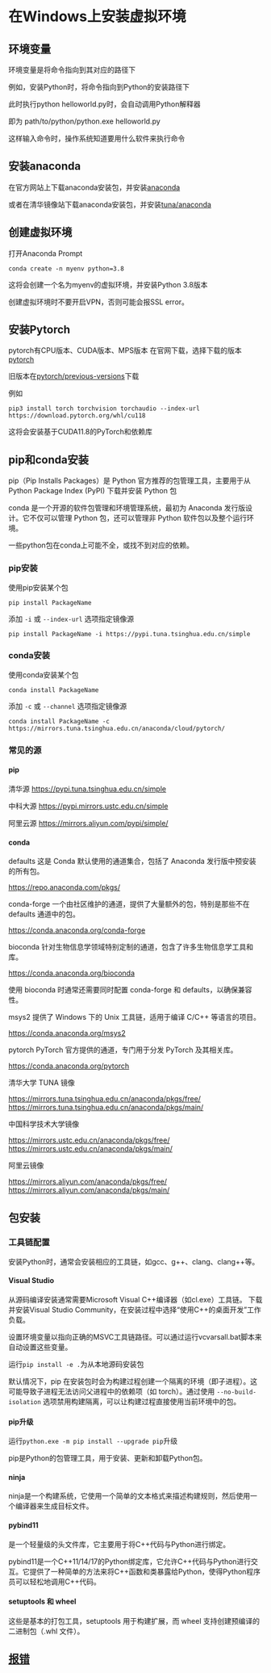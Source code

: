 # 在Windows上安装虚拟环境

## 环境变量

环境变量是将命令指向到其对应的路径下

例如，安装Python时，将命令指向到Python的安装路径下

此时执行python helloworld.py时，会自动调用Python解释器

即为 path/to/python/python.exe helloworld.py

这样输入命令时，操作系统知道要用什么软件来执行命令

## 安装anaconda

在官方网站上下载anaconda安装包，并安装[anaconda](https://www.anaconda.com/products/individual)

或者在清华镜像站下载anaconda安装包，并安装[tuna/anaconda](https://mirrors.tuna.tsinghua.edu.cn/anaconda/archive/)

## 创建虚拟环境

打开Anaconda Prompt

    conda create -n myenv python=3.8
这将会创建一个名为myenv的虚拟环境，并安装Python 3.8版本

创建虚拟环境时不要开启VPN，否则可能会报SSL error。

## 安装Pytorch

pytorch有CPU版本、CUDA版本、MPS版本
在官网下载，选择下载的版本[pytorch](https://pytorch.org/)

旧版本在[pytorch/previous-versions](https://pytorch.org/get-started/previous-versions/)下载

例如

    pip3 install torch torchvision torchaudio --index-url https://download.pytorch.org/whl/cu118
这将会安装基于CUDA11.8的PyTorch和依赖库

## pip和conda安装

pip（Pip Installs Packages）是 Python 官方推荐的包管理工具，主要用于从 Python Package Index (PyPI) 下载并安装 Python 包

conda 是一个开源的软件包管理和环境管理系统，最初为 Anaconda 发行版设计。它不仅可以管理 Python 包，还可以管理非 Python 软件包以及整个运行环境。

一些python包在conda上可能不全，或找不到对应的依赖。

### pip安装

使用pip安装某个包

    pip install PackageName
添加 `-i` 或 `--index-url` 选项指定镜像源

    pip install PackageName -i https://pypi.tuna.tsinghua.edu.cn/simple

### conda安装

使用conda安装某个包

    conda install PackageName
添加 `-c` 或 `--channel` 选项指定镜像源

    conda install PackageName -c https://mirrors.tuna.tsinghua.edu.cn/anaconda/cloud/pytorch/

### 常见的源

#### pip

清华源  https://pypi.tuna.tsinghua.edu.cn/simple

中科大源    https://pypi.mirrors.ustc.edu.cn/simple

阿里云源    https://mirrors.aliyun.com/pypi/simple/

#### conda

defaults
这是 Conda 默认使用的通道集合，包括了 Anaconda 发行版中预安装的所有包。

https://repo.anaconda.com/pkgs/

conda-forge
一个由社区维护的通道，提供了大量额外的包，特别是那些不在 defaults 通道中的包。

https://conda.anaconda.org/conda-forge

bioconda
针对生物信息学领域特别定制的通道，包含了许多生物信息学工具和库。

https://conda.anaconda.org/bioconda

使用 bioconda 时通常还需要同时配置 conda-forge 和 defaults，以确保兼容性。

msys2
提供了 Windows 下的 Unix 工具链，适用于编译 C/C++ 等语言的项目。

https://conda.anaconda.org/msys2

pytorch
PyTorch 官方提供的通道，专门用于分发 PyTorch 及其相关库。

https://conda.anaconda.org/pytorch

清华大学 TUNA 镜像

https://mirrors.tuna.tsinghua.edu.cn/anaconda/pkgs/free/
https://mirrors.tuna.tsinghua.edu.cn/anaconda/pkgs/main/

中国科学技术大学镜像

https://mirrors.ustc.edu.cn/anaconda/pkgs/free/
https://mirrors.ustc.edu.cn/anaconda/pkgs/main/

阿里云镜像

https://mirrors.aliyun.com/anaconda/pkgs/free/
https://mirrors.aliyun.com/anaconda/pkgs/main/

## 包安装

### 工具链配置

安装Python时，通常会安装相应的工具链，如gcc、g++、clang、clang++等。

#### Visual Studio

从源码编译安装通常需要Microsoft Visual C++编译器（如cl.exe）工具链。
下载并安装Visual Studio Community，在安装过程中选择“使用C++的桌面开发”工作负载。

设置环境变量以指向正确的MSVC工具链路径。可以通过运行vcvarsall.bat脚本来自动设置这些变量。

运行`pip install -e .`为从本地源码安装包

默认情况下，pip 在安装包时会为构建过程创建一个隔离的环境（即子进程）。这可能导致子进程无法访问父进程中的依赖项（如 torch）。通过使用 `--no-build-isolation` 选项禁用构建隔离，可以让构建过程直接使用当前环境中的包。

#### pip升级

运行`python.exe -m pip install --upgrade pip`升级

pip是Python的包管理工具，用于安装、更新和卸载Python包。

#### ninja

ninja是一个构建系统，它使用一个简单的文本格式来描述构建规则，然后使用一个编译器来生成目标文件。

#### pybind11

是一个轻量级的头文件库，它主要用于将C++代码与Python进行绑定。

pybind11是一个C++11/14/17的Python绑定库，它允许C++代码与Python进行交互。它提供了一种简单的方法来将C++函数和类暴露给Python，使得Python程序员可以轻松地调用C++代码。

#### setuptools 和 wheel

这些是基本的打包工具，setuptools 用于构建扩展，而 wheel 支持创建预编译的二进制包（.whl 文件）。

## [报错](./error.md)
